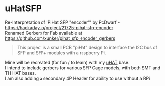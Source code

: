 # uHatSFP
Re-Interpretation of 'PiHat SFP "encoder"' by PcDwarf - https://hackaday.io/project/21725-pihat-sfp-encoder  
Renamed Gerbers for Fab available at https://github.com/xunker/pihat_sfp_encoder_gerbers  

>This project is a small PCB "piHat" design to interface the I2C bus of SFP and SFP+ modules with a raspberry Pi.

Mine will be recreated (for fun / to learn) with my [uHAT](https://github.com/goofyhsk/uHat) base.  
I intend to include gerbers for various SFP Cage models, with both SMT and TH HAT bases.  
I am also adding a secondary 4P Header for ability to use without a RPi
